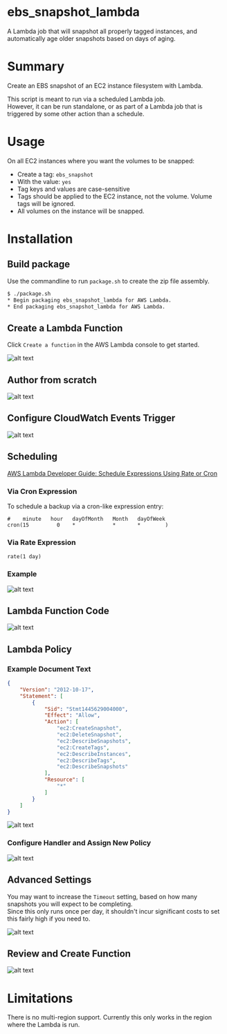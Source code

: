 # ebs_snapshot_lambda
A Lambda job that will snapshot all properly tagged instances, and automatically age older snapshots based on days of aging.  

# Summary
Create an EBS snapshot of an EC2 instance filesystem with Lambda.  

This script is meant to run via a scheduled Lambda job.  
However, it can be run standalone, or as part of a Lambda job that is triggered by some other action than a schedule.  

# Usage
On all EC2 instances where you want the volumes to be snapped:
- Create a tag: `ebs_snapshot` 
- With the value: `yes`  
- Tag keys and values are case-sensitive  
- Tags should be applied to the EC2 instance, not the volume.  Volume tags will be ignored.  
- All volumes on the instance will be snapped.

# Installation

## Build package
Use the commandline to run `package.sh` to create the zip file assembly.  

```bash
$ ./package.sh
* Begin packaging ebs_snapshot_lambda for AWS Lambda.
* End packaging ebs_snapshot_lambda for AWS Lambda.
```

## Create a Lambda Function
Click `Create a function` in the AWS Lambda console to get started.
 
![alt text](img/pic0.PNG)  

## Author from scratch

![alt text](img/pic1.PNG)  

## Configure CloudWatch Events Trigger
![alt text](img/pic2.PNG)  

## Scheduling
[AWS Lambda Developer Guide: Schedule Expressions Using Rate or Cron](http://docs.aws.amazon.com/lambda/latest/dg/tutorial-scheduled-events-schedule-expressions.html)

### Via Cron Expression
To schedule a backup via a cron-like expression entry:

```
#    minute   hour   dayOfMonth   Month   dayOfWeek
cron(15         0    *            *       *        )
```

### Via Rate Expression

```
rate(1 day)
```
### Example
![alt text](img/pic3.PNG)  


## Lambda Function Code

![alt text](img/pic4.PNG)  


## Lambda Policy
### Example Document Text
```json
{
    "Version": "2012-10-17",
    "Statement": [
        {
            "Sid": "Stmt1445629004000",
            "Effect": "Allow",
            "Action": [
                "ec2:CreateSnapshot",
                "ec2:DeleteSnapshot",
                "ec2:DescribeSnapshots",
                "ec2:CreateTags",
                "ec2:DescribeInstances",
                "ec2:DescribeTags",
                "ec2:DescribeSnapshots"
            ],
            "Resource": [
                "*"
            ]
        }
    ]
}
```
![alt text](img/pic5.PNG)  

### Configure Handler and Assign New Policy

![alt text](img/pic6.PNG)  


## Advanced Settings
You may want to increase the `Timeout` setting, based on how many snapshots you will expect to be completing.  
Since this only runs once per day, it shouldn't incur significant costs to set this fairly high if you need to.  
 
![alt text](img/pic7.PNG)  

## Review and Create Function

![alt text](img/pic8.PNG)  

# Limitations
There is no multi-region support.  Currently this only works in the region where the Lambda is run.
